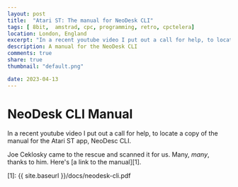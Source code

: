 ```yaml
---
layout: post
title:  "Atari ST: The manual for NeoDesk CLI"
tags: [ 8bit,  amstrad, cpc, programming, retro, cpctelera]
location: London, England
excerpt: "In a recent youtube video I put out a call for help, to locate a copy of the manual for the Atari ST app, NeoDesc CLI."
description: A manual for the NeoDesk CLI
comments: true
share: true
thumbnail: "default.png"

date: 2023-04-13
---
```





# NeoDesk CLI Manual

In a recent youtube video I put out a call for help, to locate a copy of the manual for the Atari ST app, NeoDesc CLI.

Joe Ceklosky came to the rescue and scanned it for us. Many, _many_, thanks to him. Here's [a link to the manual][1].




[1]: {{ site.baseurl }}/docs/neodesk-cli.pdf
